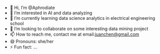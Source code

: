 - 👋 Hi, I’m @Aphrodiate
- 👀 I’m interested in AI and data analyzing
- 🌱 I’m currently learning data science analytics in electrical engineering school
- 💞️ I’m looking to collaborate on some interesting data mining project
- 📫 How to reach me, contact me at email:juanchen@gmail.com
- 😄 Pronouns: she/her
- ⚡ Fun fact: ...

<!---
Aphrodiate/Aphrodiate is a ✨ special ✨ repository because its `README.md` (this file) appears on your GitHub profile.
You can click the Preview link to take a look at your changes.
--->
